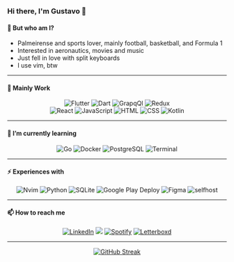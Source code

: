 
### Hi there, I'm Gustavo 👋
#### 🤔 But who am I?
  - Palmeirense and sports lover, mainly football, basketball, and Formula 1
  - Interested in aeronautics, movies and music
  - Just fell in love with split keyboards
  - I use vim, btw

<hr>

#### 🦾 Mainly Work

<div align="center">
<a target="_blank"><img src="https://img.shields.io/badge/Flutter-02569B.svg?style=for-the-badge&logo=Flutter&logoColor=white" alt="Flutter"></a>
<a target="_blank"><img src="https://img.shields.io/badge/Dart-0175C2.svg?style=for-the-badge&logo=Dart&logoColor=white" alt="Dart"></a>
<a target="_blank"><img src="https://img.shields.io/badge/GraphQL-E10098.svg?style=for-the-badge&logo=GraphQL&logoColor=white" alt="GrapqQl"></a>
<a target="_blank"><img src="https://img.shields.io/badge/Redux-764ABC.svg?style=for-the-badge&logo=Redux&logoColor=white" alt="Redux"></a>
</div>

<div align="center">
<a target="_blank"><img src="https://img.shields.io/badge/React-61DAFB.svg?style=for-the-badge&logo=React&logoColor=black" alt="React"></a>
<a target="_blank"><img src="https://img.shields.io/badge/JavaScript-F7DF1E.svg?style=for-the-badge&logo=JavaScript&logoColor=black" alt="JavaScript"></a>
<a target="_blank"><img src="https://img.shields.io/badge/HTML5-E34F26.svg?style=for-the-badge&logo=HTML5&logoColor=white" alt="HTML"></a>
<a target="_blank"><img src="https://img.shields.io/badge/CSS3-1572B6.svg?style=for-the-badge&logo=CSS3&logoColor=white" alt="CSS"></a>
<a target="_blank"><img src="https://img.shields.io/badge/Kotlin-7F52FF.svg?style=for-the-badge&logo=Kotlin&logoColor=white" alt="Kotlin"></a>
</div>

<hr>

#### 🌱 I’m currently learning
  
<div align="center">
<a target="_blank"><img src="https://img.shields.io/badge/Go-00ADD8.svg?style=for-the-badge&logo=Go&logoColor=white" alt="Go"></a>
<a target="_blank"><img src="https://img.shields.io/badge/Docker-2496ED.svg?style=for-the-badge&logo=Docker&logoColor=white" alt="Docker"></a>
<a target="_blank"><img src="https://img.shields.io/badge/PostgreSQL-4169E1.svg?style=for-the-badge&logo=PostgreSQL&logoColor=white" alt="PostgreSQL"></a>
<a target="_blank"><img src="https://img.shields.io/badge/GNOME%20Terminal-241F31.svg?style=for-the-badge&logo=GNOME-Terminal&logoColor=white" alt="Terminal"></a>
</div>

<hr>

#### ⚡ Experiences with

<div align="center">
<a target="_blank"><img src="https://img.shields.io/badge/Neovim-57A143.svg?style=for-the-badge&logo=Neovim&logoColor=white" alt="Nvim"></a>
<a target="_blank"><img src="https://img.shields.io/badge/Python-3776AB.svg?style=for-the-badge&logo=Python&logoColor=white" alt="Python"></a>
<a target="_blank"><img src="https://img.shields.io/badge/SQLite-003B57.svg?style=for-the-badge&logo=SQLite&logoColor=white" alt="SQLite"></a>
<a target="_blank"><img src="https://img.shields.io/badge/Google%20Play-414141.svg?style=for-the-badge&logo=Google-Play&logoColor=white" alt="Google Play Deploy"></a>
<a target="_blank"><img src="https://img.shields.io/badge/Figma-F24E1E.svg?style=for-the-badge&logo=Figma&logoColor=white" alt="Figma"></a>
<a target="_blank"><img src="https://img.shields.io/badge/LinuxServer-DA3B8A.svg?style=for-the-badge&logo=LinuxServer&logoColor=white" alt="selfhost"></a>  
</div>

 
<hr>

#### 📫 How to reach me

<div align="center">
<a href="https://www.linkedin.com/in/gustavo-de-oliveira-ferreira/" target="_blank"><img src="https://img.shields.io/badge/LinkedIn-0A66C2.svg?style=for-the-badge&logo=LinkedIn&logoColor=white" alt="LinkedIn"></a>
<a href = "mailto:gust.oliveira.ferreira@gmail.com"><img loading="lazy" src="https://img.shields.io/badge/Gmail-D14836?style=for-the-badge&logo=gmail&logoColor=white" target="_blank"></a>
<a href="https://open.spotify.com/user/soueunaovc?si=La3gytoSQAG98RjZjlb7aw" target="_blank"><img src="https://img.shields.io/badge/Spotify-1DB954.svg?style=for-the-badge&logo=Spotify&logoColor=white" alt="Spotify"></a>
<a href="https://letterboxd.com/gustoliveira/" target="_blank"><img src="https://img.shields.io/badge/Letterboxd-202830.svg?style=for-the-badge&logo=Letterboxd&logoColor=white" alt="Letterboxd"></a>
</div>

<hr>

<div align="center">
  <a href="https://git.io/streak-stats"><img src="https://streak-stats.demolab.com?user=gustoliveira&theme=github-dark&hide_border=true&date_format=j%20M%5B%20Y%5D" alt="GitHub Streak" /></a>
</div>
